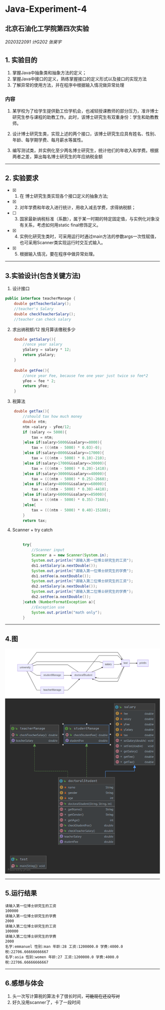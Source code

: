 # Java-Experiment-4
## 北京石油化工学院第四次实验
######  2020322091 计G202 张昊宇

## 1. 实验目的
1. 掌握Java中抽象类和抽象方法的定义； 
2. 掌握Java中接口的定义，熟练掌握接口的定义形式以及接口的实现方法
3. 了解异常的使用方法，并在程序中根据输入情况做异常处理
### 内容

1. 某学校为了给学生提供勤工俭学机会，也减轻授课教师的部分压力，准许博士研究生参与课程的助教工作。此时，该博士研究生有双重身份：学生和助教教师。

2. 设计博士研究生类，实现上述的两个接口，该博士研究生应具有姓名、性别、年龄、每学期学费、每月薪水等属性。

3. 编写测试类，并实例化至少两名博士研究生，统计他们的年收入和学费。根据两者之差，算出每名博士研究生的年应纳税金额

---

## 2. 实验要求
- [x]  1. 在 博士研究生类实现各个接口定义的抽象方法;
- [x]  2. 对年学费和年收入进行统计，用收入减去学费，求得纳税额；
- [ ] 3. 国家最新纳税标准（系数），属于某一时期的特定固定值，与实例化对象没有关系，考虑如何用static  final修饰定义。
- [x] 4. 实例化研究生类时，可采用运行时通过main方法的参数args一次性赋值，也可采用Scanner类实现运行时交互式输入。
- [x] 5. 根据输入情况，要在程序中做异常处理。

---

## 3.实验设计(包含关键方法)
1. 设计接口
```java
public interface teacherManage {
    double getTeacherSalary();
    //teacher's Salary
    double checkTeacherSalary();
    //teacher can check salary
```
2. 求出纳税额/12 按月算该缴税多少
```java
    double getSalary(){
        //once year salary
        ySalary = salary * 12;
        return ySalary;
    }

    double getFee(){
        //once year Fee, because fee one year just twice so fee*2
        yFee = fee * 2;
        return yFee;
    }
```
3. 税算法
```java
    double getTax(){
        //should tax how much money
        double ntm;
        ntm =salary - yFee/12;
        if (salary <= 5000){
            tax = ntm;
        }else if(salary>5000&&salary<=8000){
            tax = (((ntm - 5000) * 0.03)-0);
        }else if(salary>8000&&salary<=17000){
            tax = (((ntm - 5000) * 0.10)-210);
        }else if(salary>17000&&salary<=30000){
            tax = (((ntm - 5000) * 0.20)-1410);
        }else if(salary>30000&&salary<=40000){
            tax = (((ntm - 5000) * 0.25)-2660);
        }else if(salary>40000&&salary<=60000){
            tax = (((ntm - 5000) * 0.30)-4410);
        }else if(salary>60000&&salary<=85000){
            tax = (((ntm - 5000) * 0.35)-7160);
        }else{
            tax = (((ntm - 5000) * 0.40)-15160);
        }
        return tax;
```
4. Scanner + try catch
```java

        try{
            //Scanner input
            Scanner a = new Scanner(System.in);
            System.out.println("请输入第一位博士研究生的工资");
            ds1.setSalary(a.nextDouble());
            System.out.println("请输入第一位博士研究生的学费");
            ds1.setFee(a.nextDouble());
            System.out.println("请输入第二位博士研究生的工资");
            ds2.setSalary(a.nextDouble());
            System.out.println("请输入第二位博士研究生的学费");
            ds2.setFee(a.nextDouble());
        }catch (NumberFormatException a){
            //Exception use
            System.out.println("math only");
        }
```

---

## 4.图
![流程图](https://github.com/Emmanuel-true/Java-Experment-4/blob/main/Screenshot%202020-11-09%20055559.png)
![包图](https://github.com/Emmanuel-true/Java-Experment-4/blob/main/Package%20university.png)

---

## 5.运行结果
```
请输入第一位博士研究生的工资
100000
请输入第一位博士研究生的学费
2000
请输入第二位博士研究生的工资
100000
请输入第二位博士研究生的学费
2000
名字:emmanuel 性别:man 年龄:28 工资:1200000.0 学费:4000.0 税:22706.66666666667
名字:asia 性别:women 年龄:27 工资:1200000.0 学费:4000.0 税:22706.66666666667
```

---

## 6.感想与体会

1. 头一次写计算税的算法卡了很长时间，~~可能现在还没写对~~
2. 好久没用scanner了，卡了一段时间






